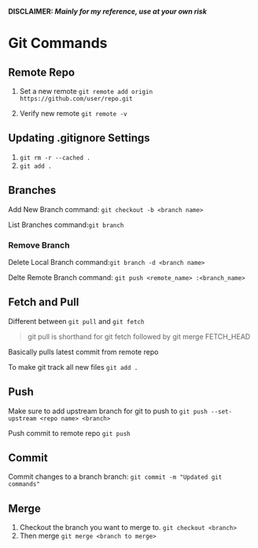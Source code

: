 **DISCLAIMER: _Mainly for my reference, use at your own risk_**

# Git Commands

## Remote Repo
1. Set a new remote
`git remote add origin https://github.com/user/repo.git`

2. Verify new remote
`git remote -v`

## Updating .gitignore Settings
1. `git rm -r --cached .`
2. `git add .`

## Branches

Add New Branch command: `git checkout -b <branch name>`

List Branches command:`git branch`

### Remove Branch
Delete Local Branch command:`git branch -d <branch name>`

Delte Remote Branch command: `git push <remote_name> :<branch_name>`

## Fetch and Pull

Different between `git pull` and `git fetch`
>git pull is shorthand for git fetch followed by git merge FETCH_HEAD

Basically pulls latest commit from remote repo

To make git track all new files
`git add .`

## Push
Make sure to add upstream branch for git to push to
`git push --set-upstream <repo name> <branch>`

Push commit to remote repo
`git push`

## Commit
Commit changes to a branch branch: `git commit -m "Updated git commands"`

## Merge
1. Checkout the branch you want to merge to. `git checkout <branch>`
2. Then merge `git merge <branch to merge>`